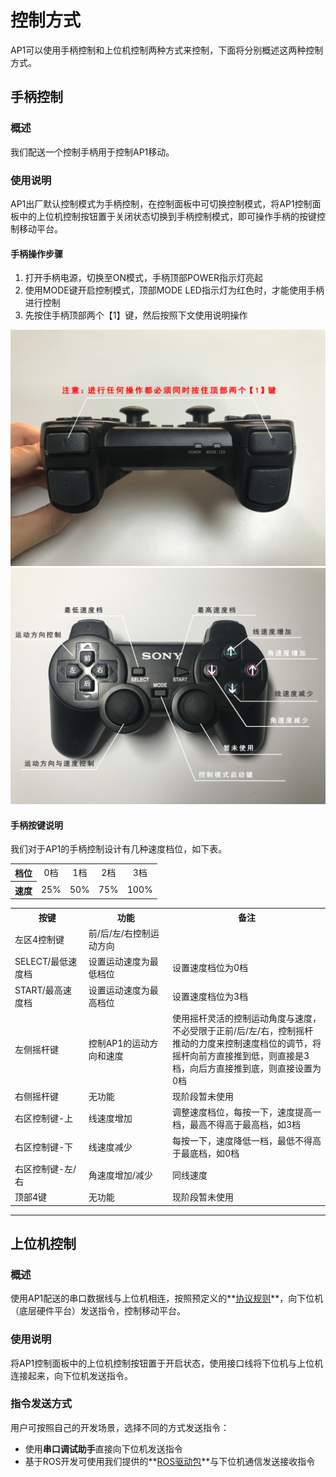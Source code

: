 # 控制方式
AP1可以使用手柄控制和上位机控制两种方式来控制，下面将分别概述这两种控制方式。

## 手柄控制

### 概述

我们配送一个控制手柄用于控制AP1移动。
  
### 使用说明

AP1出厂默认控制模式为手柄控制，在控制面板中可切换控制模式，将AP1控制面板中的上位机控制按钮置于关闭状态切换到手柄控制模式，即可操作手柄的按键控制移动平台。

#### 手柄操作步骤

1. 打开手柄电源，切换至ON模式，手柄顶部POWER指示灯亮起  
2. 使用MODE键开启控制模式，顶部MODE LED指示灯为红色时，才能使用手柄进行控制  
3. 先按住手柄顶部两个【1】键，然后按照下文使用说明操作

![PS2 control](imgs/autolaborPro1-ps22.jpg)
![PS2 control](imgs/autolaborPro1-ps2.jpg)

#### 手柄按键说明

我们对于AP1的手柄控制设计有几种速度档位，如下表。

<table>
	<tr align="center">
		<th>档位</th>
		<td>0档</td>
		<td>1档</td>
		<td>2档</td>
		<td>3档</td>
	</tr>
	<tr align="center">
		<th>速度</th>
		<td>25%</td>
		<td>50%</td>
		<td>75%</td>
		<td>100%</td>
	</tr>
</table> 

<table>
	<tr>
		<th>按键</th>
		<th>功能</th>
		<th width="50%">备注</th>
	</tr>
	<tr>
		<td>左区4控制键</td>
		<td>前/后/左/右控制运动方向</td>
		<td></td>			
	</tr>
	<tr>
		<td>SELECT/最低速度档</td>
		<td>设置运动速度为最低档位</td>
		<td>设置速度档位为0档</td>			
	</tr>
	<tr>
		<td>START/最高速度档</td>
		<td>设置运动速度为最高档位</td>
		<td>设置速度档位为3档</td>			
	</tr>
	<tr>
		<td>左侧摇杆键</td>
		<td>控制AP1的运动方向和速度</td>
		<td>使用摇杆灵活的控制运动角度与速度，不必受限于正前/后/左/右，控制摇杆推动的力度来控制速度档位的调节，将摇杆向前方直接推到低，则直接是3档，向后方直接推到底，则直接设置为0档</td>			
	</tr>
	<tr>
		<td>右侧摇杆键</td>
		<td>无功能</td>
		<td>现阶段暂未使用</td>			
	</tr>
	<tr>
		<td>右区控制键-上</td>
		<td>线速度增加</td>
		<td>调整速度档位，每按一下，速度提高一档，最高不得高于最高档，如3档</td>			
	</tr>
	<tr>
		<td>右区控制键-下</td>
		<td>线速度减少</td>
		<td>每按一下，速度降低一档，最低不得高于最底档，如0档</td>			
	</tr>
	<tr>
		<td>右区控制键-左/右</td>
		<td>角速度增加/减少</td>
		<td>同线速度</td>			
	</tr>
	<tr>
		<td>顶部4键</td>
		<td>无功能</td>
		<td>现阶段暂未使用</td>			
	</tr>
</table>

		


* * *

## 上位机控制
### 概述
使用AP1配送的串口数据线与上位机相连，按照预定义的**[协议规则](/usedoc/autolaborPro1/protocolRule)**，向下位机（底层硬件平台）发送指令，控制移动平台。

### 使用说明
将AP1控制面板中的上位机控制按钮置于开启状态，使用接口线将下位机与上位机连接起来，向下位机发送指令。

### 指令发送方式
用户可按照自己的开发场景，选择不同的方式发送指令：  

*  使用**串口调试助手**直接向下位机发送指令
*  基于ROS开发可使用我们提供的**[ROS驱动包](/usedoc/autolaborPro1/sendCommand)**与下位机通信发送接收指令

 
